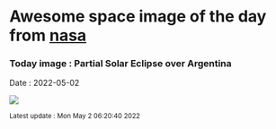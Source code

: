 
# Awesome space image of the day from [nasa](https://api.nasa.gov/)

### Today image : Partial Solar Eclipse over Argentina

Date : 2022-05-02


![](https://apod.nasa.gov/apod/image/2205/PartialEclipse_Andrada_960.jpg)

<small>Latest update : Mon May  2 06:20:40 2022</small>


